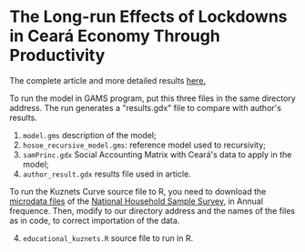 # The Long-run Effects of Lockdowns in Ceará Economy Through Productivity

The complete article and more detailed results [here.](https://rpubs.com/Heitor_Mont/)

To run the model in GAMS program, put this three files in the same directory address. The run generates a "results.gdx" file to compare with author's results.

1) `model.gms` description of the model;
2) `hosoe_recursive_model.gms`: reference model used to recursivity;
3) `samPrinc.gdx` Social Accounting Matrix with Ceará's data to apply in the model;
4) `author_result.gdx` results file used in article.

To run the Kuznets Curve source file to R, you need to download the [microdata files](http://ftp.ibge.gov.br/Trabalho_e_Rendimento/Pesquisa_Nacional_por_Amostra_de_Domicilios_anual/microdados/) of the [National Household Sample Survey](https://www.ibge.gov.br/en/statistics/social/labor/18079-brazil-volume-pnad1.html?=&t=o-que-e), in Annual frequence. Then, modify to our directory address and the names of the files as in code, to correct importation of the data.

4) `educational_kuznets.R` source file to run in R.


